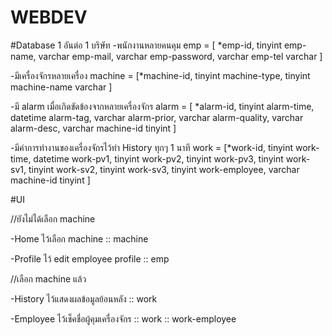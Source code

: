 # WEBDEV

#Database 1 อันต่อ 1 บริษัท
-พนักงานหลายคนคุม
emp = [
    *emp-id,                            tinyint
    emp-name,                           varchar
    emp-mail,                           varchar
    emp-password,                       varchar
    emp-tel                             varchar
    ]

-มีเครื่องจักรหลายเครื่อง
machine = [*machine-id,                 tinyint
            machine-type,               tinyint
            machine-name                varchar
            ]

-มี alarm เมื่อเกิดขัดข้องจากหลายเครื่องจักร
alarm = [   *alarm-id,                  tinyint
            alarm-time,                 datetime
            alarm-tag,                  varchar
            alarm-prior,                varchar
            alarm-quality,              varchar
            alarm-desc,                 varchar
            machine-id                  tinyint
            ]

-มีค่าการทำงานของเครื่องจักรไว้ทำ History ทุกๆ 1 นาที
work = [*work-id,                       tinyint
        work-time,                      datetime
        work-pv1,                       tinyint
        work-pv2,                       tinyint
        work-pv3,                       tinyint
        work-sv1,                       tinyint
        work-sv2,                       tinyint
        work-sv3,                       tinyint
        work-employee,                  varchar
        machine-id                      tinyint
        ] 

#UI

//ยังไม่ได้เลือก machine

-Home ไว้เลือก machine
:: machine 

-Profile ไว้ edit employee profile
:: emp 

//เลือก machine แล้ว

-History ไว้แสดงผลข้อมูลย้อนหลัง
:: work

-Employee ไว้เช็คชื่อผู้คุมเครื่องจักร
:: work :: work-employee